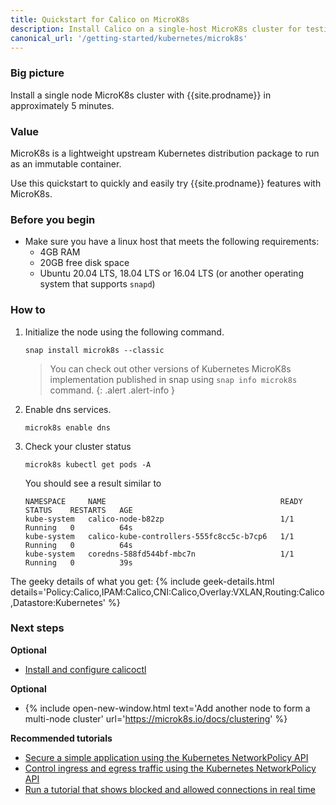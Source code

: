 ```yaml
---
title: Quickstart for Calico on MicroK8s
description: Install Calico on a single-host MicroK8s cluster for testing or development in under 5 minutes.
canonical_url: '/getting-started/kubernetes/microk8s'
---
```


### Big picture

Install a single node MicroK8s cluster with {{site.prodname}} in approximately 5 minutes.

### Value

MicroK8s is a lightweight upstream Kubernetes distribution package to run as an immutable container.

Use this quickstart to quickly and easily try {{site.prodname}} features with MicroK8s.

### Before you begin

- Make sure you have a linux host that meets the following requirements:
  - 4GB RAM
  - 20GB free disk space
  - Ubuntu 20.04 LTS, 18.04 LTS or 16.04 LTS (or another operating system that supports `snapd`)

### How to

1. Initialize the node using the following command.
   
   ```
   snap install microk8s --classic
   ```

   > You can check out other versions of Kubernetes MicroK8s implementation published in snap using `snap info microk8s` command.
   {: .alert .alert-info }

1. Enable dns services.
 
   ```
   microk8s enable dns
   ```

1. Check your cluster status
   
   ```
   microk8s kubectl get pods -A
   ```

   You should see a result similar to

   ```
   NAMESPACE     NAME                                       READY   STATUS    RESTARTS   AGE
   kube-system   calico-node-b82zp                          1/1     Running   0          64s
   kube-system   calico-kube-controllers-555fc8cc5c-b7cp6   1/1     Running   0          64s
   kube-system   coredns-588fd544bf-mbc7n                   1/1     Running   0          39s
   ```

The geeky details of what you get:
{% include geek-details.html details='Policy:Calico,IPAM:Calico,CNI:Calico,Overlay:VXLAN,Routing:Calico,Datastore:Kubernetes' %}

### Next steps

**Optional**
- [Install and configure calicoctl]({{site.basurl}}/maintenance/clis/calicoctl/install)

**Optional**
- {% include open-new-window.html text='Add another node to form a multi-node cluster' url='https://microk8s.io/docs/clustering' %}

**Recommended tutorials**
- [Secure a simple application using the Kubernetes NetworkPolicy API]({{site.basurl}}/security/tutorials/kubernetes-policy-basic)
- [Control ingress and egress traffic using the Kubernetes NetworkPolicy API]({{site.basurl}}/security/tutorials/kubernetes-policy-advanced)
- [Run a tutorial that shows blocked and allowed connections in real time]({{site.basurl}}/security/tutorials/kubernetes-policy-demo/kubernetes-demo)
